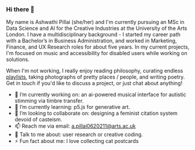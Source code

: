 ### Hi there 👋 

My name is Ashwathi Pillai (she/her) and I'm currently pursuing an MSc in Data Science and AI for the Creative Industries at the University of the Arts London. I have a multidisciplinary background - I started my career path with a Bachelor’s in Business Administration, and worked in Marketing, Finance, and UX Research roles for about five years. In my current projects, I'm focused on music and accessibility for disabled users while working on solutions. 

When I'm not working, I really enjoy reading philosophy, curating endless [playlists](https://open.spotify.com/user/w7iydxkqga5ljab2c7smt3wic), taking photographs of pretty places / people, and writing poetry. Get in touch if you'd like to discuss a project, or just chat about anything! 



- 🔭 I’m currently working on: an ai-powered musical interface for autistic stimming via timbre transfer.
- 🌱 I’m currently learning: p5.js for generative art. 
- 👯 I’m looking to collaborate on: designing a feminist citation system devoid of casteism. 
- 📫 Reach me via email: a.pillai0620211@arts.ac.uk 
- 💬 Talk to me about: user research or creative coding. 
- ⚡ Fun fact about me: I love collecting cat postcards

<br />
